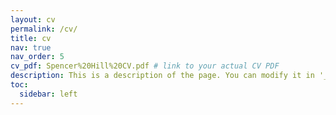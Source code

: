 ```yaml
---
layout: cv
permalink: /cv/
title: cv
nav: true
nav_order: 5
cv_pdf: Spencer%20Hill%20CV.pdf # link to your actual CV PDF
description: This is a description of the page. You can modify it in '_pages/cv.md'. You can also change or remove the top pdf download button.
toc:
  sidebar: left
---
```

